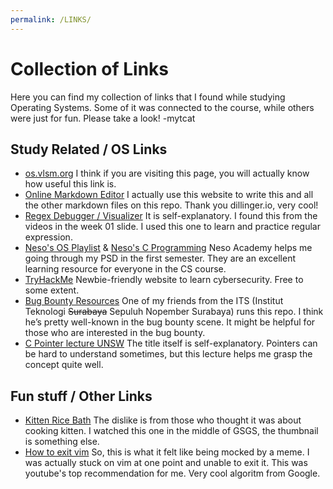 ```yaml
---
permalink: /LINKS/
---
```


# Collection of Links 
Here you can find my collection of links that I found while studying Operating Systems. Some of it was connected to the course, while others were just for fun. Please take a look!
-mytcat
## Study Related / OS Links
* [os.vlsm.org](https://os.vlsm.org/)
    I think if you are visiting this page, you will actually know how useful this link is.
* [Online Markdown Editor](https://dillinger.io/)
    I actually use this website to write this and all the other markdown files on this repo. Thank you dillinger.io, very cool!
* [Regex Debugger / Visualizer](https://www.debuggex.com/)
    It is self-explanatory. I found this from the videos in the week 01 slide. I used this one to learn and practice regular expression. 
* [Neso's OS Playlist](https://www.youtube.com/playlist?list=PLBlnK6fEyqRiVhbXDGLXDk_OQAeuVcp2O) & [Neso's C Programming](https://www.youtube.com/playlist?list=PLBlnK6fEyqRggZZgYpPMUxdY1CYkZtARR)
  Neso Academy helps me going through my PSD in the first semester. They are an excellent learning resource for everyone in the CS course.
* [TryHackMe](https://tryhackme.com/)
    Newbie-friendly website to learn cybersecurity. Free to some extent. 
* [Bug Bounty Resources](https://github.com/daffainfo/AllAboutBugBounty)
  One of my friends from the ITS (Institut Teknologi ~~Surabaya~~ Sepuluh Nopember Surabaya) runs this repo. I think he’s pretty well-known in the bug bounty scene. It might be helpful for those who are interested in the bug bounty.
* [C Pointer lecture UNSW](https://youtu.be/Rxvv9krECNw)
  The title itself is self-explanatory. Pointers can be hard to understand sometimes, but this lecture helps me grasp the concept quite well.
  
    

## Fun stuff / Other Links
* [Kitten Rice Bath](https://youtu.be/Q9iWKabmkr4)
    The dislike is from those who thought it was about cooking kitten. I watched this one in the middle of GSGS, the thumbnail is something else.
* [How to exit vim](https://youtu.be/w00JOVpapxA)
    So, this is what it felt like being mocked by a meme.
    I was actually stuck on vim at one point and unable to exit it. This was youtube's top recommendation for me. Very cool algoritm from Google.
